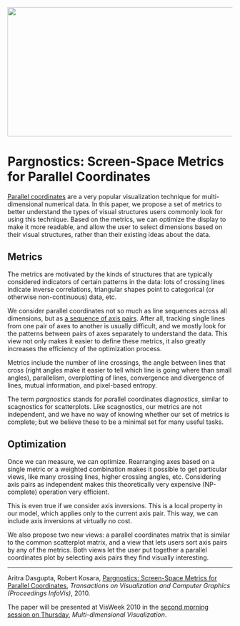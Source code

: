 <p align="center"><img src="https://media.eagereyes.org/media/2010/Dasgupta-InfoVis-2010.png" alt="" width="560" height="290" /></p>

# Pargnostics: Screen-Space Metrics for Parallel Coordinates

<a href="/techniques/parallel-coordinates">Parallel coordinates</a> are a very popular visualization technique for multi-dimensional numerical data. In this paper, we propose a set of metrics to better understand the types of visual structures users commonly look for using this technique. Based on the metrics, we can optimize the display to make it more readable, and allow the user to select dimensions based on their visual structures, rather than their existing ideas about the data.

## Metrics

The metrics are motivated by the kinds of structures that are typically considered indicators of certain patterns in the data: lots of crossing lines indicate inverse correlations, triangular shapes point to categorical (or otherwise non-continuous) data, etc.

We consider parallel coordinates not so much as line sequences across all dimensions, but as <a href="/techniques/parallel-coordinates">a sequence of axis pairs</a>. After all, tracking single lines from one pair of axes to another is usually difficult, and we mostly look for the patterns between pairs of axes separately to understand the data. This view not only makes it easier to define these metrics, it also greatly increases the efficiency of the optimization process.

Metrics include the number of line crossings, the angle between lines that cross (right angles make it easier to tell which line is going where than small angles), parallelism, overplotting of lines, convergence and divergence of lines, mutual information, and pixel-based entropy.

The term <em>pargnostics</em> stands for <em>par</em>allel coordinates dia<em>gnostics</em>, similar to scagnostics for scatterplots. Like scagnostics, our metrics are not independent, and we have no way of knowing whether our set of metrics is complete; but we believe these to be a minimal set for many useful tasks.

## Optimization

Once we can measure, we can optimize. Rearranging axes based on a single metric or a weighted combination makes it possible to get particular views, like many crossing lines, higher crossing angles, etc. Considering axis pairs as independent makes this theoretically very expensive (NP-complete) operation very efficient.

This is even true if we consider axis inversions. This is a local property in our model, which applies only to the current axis pair. This way, we can include axis inversions at virtually no cost.

We also propose two new views: a parallel coordinates matrix that is similar to the common scatterplot matrix, and a view that lets users sort axis pairs by any of the metrics. Both views let the user put together a parallel coordinates plot by selecting axis pairs they find visually interesting.

<hr />

Aritra Dasgupta, Robert Kosara, <a href="/publications/Dasgupta-InfoVis-2010">Pargnostics: Screen-Space Metrics for Parallel Coordinates</a>,
<em>Transactions on Visualization and Computer Graphics (Proceedings InfoVis)</em>, 2010.

The paper will be presented at VisWeek 2010 in the <a href="http://vis.computer.org/VisWeek2010/schedule/thursday.html">second morning session on Thursday</a>, <em>Multi-dimensional Visualization</em>.
